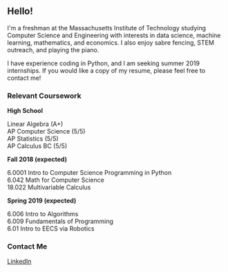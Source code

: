 ## Hello!

I'm a freshman at the Massachusetts Institute of Technology studying Computer Science and Engineering with interests in data science, machine learning, mathematics, and economics. I also enjoy sabre fencing, STEM outreach, and playing the piano.

I have experience coding in Python, and I am seeking summer 2019 internships. If you would like a copy of my resume, please feel free to contact me!

### Relevant Coursework
**High School**

Linear Algebra (A+)  
AP Computer Science (5/5)  
AP Statistics (5/5)  
AP Calculus BC (5/5)  

**Fall 2018 (expected)**

6.0001 Intro to Computer Science Programming in Python  
6.042 Math for Computer Science  
18.022 Multivariable Calculus  

**Spring 2019 (expected)**

6.006 Intro to Algorithms  
6.009 Fundamentals of Programming  
6.01 Intro to EECS via Robotics  

### Contact Me
[LinkedIn](https://www.linkedin.com/in/kateyxu/)
